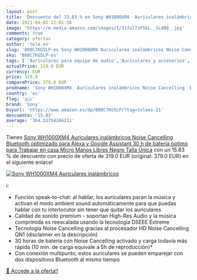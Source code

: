 ```yaml
---
layout: post
title: 'Descuento del 15.83 % en Sony WH1000XM4  Auriculares inalámbricos'
date: 2021-04-02 22:01:56
image: 'https://m.media-amazon.com/images/I/31ful7zF5kL._SL400_.jpg'
comments: true
category: ofertas
author: 'tole.es'
slug: 'B08C7KG5LP-es Sony WH1000XM4 Auriculares inalámbricos Noise Cancelling...'
sku: 'B08C7KG5LP-es'
tags: [ 'Auriculares para equipo de audio','Auriculares y accesorios','Electrónica','alexa','sony', ]
actualPrice: 319.0 EUR
currency: EUR
price: 319.0
comparePrice: 379.0 EUR
prodname: 'Sony WH1000XM4  Auriculares inalámbricos Noise Cancelling  Bluetooth  optimizado para Alexa y Google Assistant  30 h de batería  óptimo para Trabajar en casa  Micro Manos Libres   Negro  Talla Única'
country: 'es'
flag: '🇪🇸'
brand: 'Sony'
buyurl: 'https://www.amazon.es/dp/B08C7KG5LP/?tag=tolees-21'
descuento: '15.83'
average: '364.51754266211'
---
```


Tienes [Sony WH1000XM4  Auriculares inalámbricos Noise Cancelling  Bluetooth  optimizado para Alexa y Google Assistant  30 h de batería  óptimo para Trabajar en casa  Micro Manos Libres   Negro  Talla Única](https://www.amazon.es/dp/B08C7KG5LP/?tag=tolees-21) con un 15.83 % de descuento con precio de oferta de 319.0 EUR (original: 379.0 EUR) en el siguiente enlace!

[![Sony WH1000XM4  Auriculares inalámbricos](https://m.media-amazon.com/images/I/31ful7zF5kL._SL400_.jpg)](https://www.amazon.es/dp/B08C7KG5LP/?tag=tolees-21)

ℹ️:

- Función speak-to-chat: al hablar, los auriculares paran la música y activan el modo ambient sound automáticamente para que puedas hablar con tu interlocutor sin tener que quitar los auriculares
- Calidad de sonido premium - soportan High-Res Audio y la música comprimida es reescalada usando la tecnología DSEEE Extreme
- Tecnología Noise Cancelling gracias al procesador HD Noise Cancelling QN1 (disclaimer en la descripción)
- 30 horas de batería con Noise Cancelling activado y carga todavía más rápida (10 min. de carga equivale a 5h de reproducción)*
- Con conexión multipunto, estos auriculares se pueden emparejar con dos dispositivos Bluetooth al mismo tiempo

[🛒 Accede a la oferta!!](https://www.amazon.es/dp/B08C7KG5LP/?tag=tolees-21)
